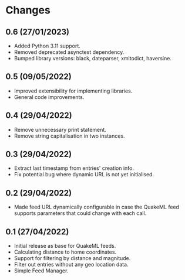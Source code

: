 # Changes

## 0.6 (27/01/2023)
* Added Python 3.11 support.
* Removed deprecated asynctest dependency.
* Bumped library versions: black, dateparser, xmltodict, haversine.

## 0.5 (09/05/2022)
* Improved extensibility for implementing libraries.
* General code improvements.

## 0.4 (29/04/2022)
* Remove unnecessary print statement.
* Remove string capitalisation in two instances.

## 0.3 (29/04/2022)
* Extract last timestamp from entries' creation info.
* Fix potential bug where dynamic URL is not yet initialised.

## 0.2 (29/04/2022)
* Made feed URL dynamically configurable in case the QuakeML feed supports parameters
  that could change with each call.

## 0.1 (27/04/2022)
* Initial release as base for QuakeML feeds.
* Calculating distance to home coordinates.
* Support for filtering by distance and magnitude.
* Filter out entries without any geo location data.
* Simple Feed Manager.
